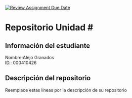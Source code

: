 [![Review Assignment Due Date](https://classroom.github.com/assets/deadline-readme-button-22041afd0340ce965d47ae6ef1cefeee28c7c493a6346c4f15d667ab976d596c.svg)](https://classroom.github.com/a/Lxjys_UG)
# Repositorio Unidad \#
## Información del estudiante
Nombre:Alejo Granados  
ID.: 000410426 
## Descripción del repositorio
Reemplace estas líneas por la descripción de su repositorio
